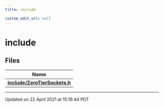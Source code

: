 ```yaml
---
title: include

custom_edit_url: null
---
```


# include

## Files

| Name           |
| -------------- |
| **[include/ZeroTierSockets.h](/autogen/libzt/files/_zero_tier_sockets_8h.md#file-zerotiersockets.h)**  |






-------------------------------

Updated on 22 April 2021 at 15:16:44 PDT
